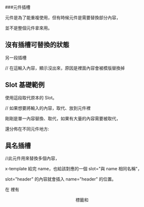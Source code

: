###元件插槽

元件是為了能重複使用，但有時候元件是需要替換部分內容，

並不是整個元件拿來用。

<div id="app">
    
  <h2>沒有插槽可替換的狀態</h2>
  <no-slot-component>
    <p>另一段插槽</p> // 在這輸入內容，顯示沒出來，原因是裡面內容會被模版替換掉
  </no-slot-component>

<script type="text/x-template" id="noSlotComponent">
<div class="alert alert-warning">
  <h6>我是一個元件</h6>
  <p>
    這沒有插槽。
  </p>
</div>
</script>

<!---------------------------------------------------------------------------->

  <h2>Slot 基礎範例</h2>
  <single-slot-component>
    <p>使用這段取代原本的 Slot。</p> // 如果想要將輸入的內容，取代、放到元件裡
  </single-slot-component>

  <script type="text/x-template" id="singleSlotComponent">
<div class="alert alert-warning">
  <h6>我是一個元件</h6>
  <div>
    如果沒有內容，則會顯示此段落。
  </div>

  //新增 slot 標籤，就會顯示 <p>使用這段取代原本的 Slot。</p>
  <slot></slot>

  //如果 slot 標籤裡有內容，就會是預設的文字，如果沒有，則會顯示 <p>使用這段取代原本的 Slot。</p>
  <slot>
      預設的文字 // 顯示預設
  </slot>
</div>
</script>

<!---------------------------------------------------------------------------->

剛剛是單一內容替換、取代，如果有大量的內容需要被取代，

還分佈在不同元件地方:

  <h2>具名插槽</h2>
  <named-slot-component> //此元件用來替換多個內容，
  </named-slot-component>

x-template 給完 name，也給該對應的一個 slot="與 name 相同名稱"，

slot="header" 的內容就會插入 name="header" 的位置。

在 <named-slot-component> 裡有 <header> 標籤和 <template> 標籤，

從開發者工具可以看到，<slot> 是不會顯示出來，

<header> 標籤是從 <named-slot-component> 裡替換進去 x-template，

不希望標籤被輸出可以用 <template>，

就像 a 連結替換結果: <a href="#" class="btn btn-primary">按鈕內容</a>

  <named-slot-component> // 用來插入不同位置
    <header slot="header">替換的 Header</header> 
    <template>替換的 Footer</template>
    <template slot="btn">按鈕內容</template>
    <p>其餘的內容</p>
  </named-slot-component>
</div>

<script type="text/x-template" id="namedSlotComponent">
<div class="card my-3">
  <div class="card-header">
    <slot name="header">這段是預設的文字</slot> // header 的位置，用 name="自定義名稱"
  </div>
  <div class="card-body">
    <slot>
      <h5 class="card-title">Special title treatment</h5>
      <p class="card-text">With supporting text below as a natural lead-in to additional content.</p>
    </slot>
    <a href="#" class="btn btn-primary">
      <slot name="btn">spanGo somewhere</slot>
    </a>
  </div>
  <div class="card-footer">
    <div>這是預設的 Footer</div>
  </div>
</div>
</script>

<script>
Vue.component('no-slot-component', {
  template: '#noSlotComponent',
});

Vue.component('single-slot-component', {
  template: '#singleSlotComponent',
});

Vue.component('named-slot-component', {
  template: '#namedSlotComponent',
});

var app = new Vue({
  el: '#app',
  data: {}
});
</script>